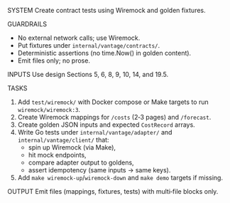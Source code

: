 SYSTEM
Create contract tests using Wiremock and golden fixtures.

GUARDRAILS
- No external network calls; use Wiremock.
- Put fixtures under `internal/vantage/contracts/`.
- Deterministic assertions (no time.Now() in golden content).
- Emit files only; no prose.

INPUTS
Use design Sections 5, 6, 8, 9, 10, 14, and 19.5.

TASKS
1) Add `test/wiremock/` with Docker compose or Make targets to run `wiremock/wiremock:3`.
2) Create Wiremock mappings for `/costs` (2‑3 pages) and `/forecast`.
3) Create golden JSON inputs and expected `CostRecord` arrays.
4) Write Go tests under `internal/vantage/adapter/` and `internal/vantage/client/` that:
   - spin up Wiremock (via Make),
   - hit mock endpoints,
   - compare adapter output to goldens,
   - assert idempotency (same inputs → same keys).
5) Add `make wiremock-up`/`wiremock-down` and `make demo` targets if missing.

OUTPUT
Emit files (mappings, fixtures, tests) with multi‑file blocks only.
